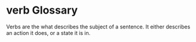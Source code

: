 # verb Glossary
Verbs are the what describes the subject of a sentence. It either describes an action it does, or a state it is in.